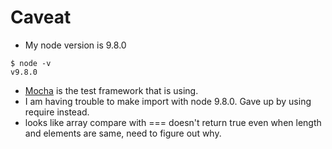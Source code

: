 # Caveat

* My node version is 9.8.0
```
$ node -v
v9.8.0
```
* [Mocha](https://mochajs.org/) is the test framework that is using.
* I am having trouble to make import with node 9.8.0. Gave up by using require instead.
* looks like array compare with === doesn't return true even when length and elements are same, need to figure out why.